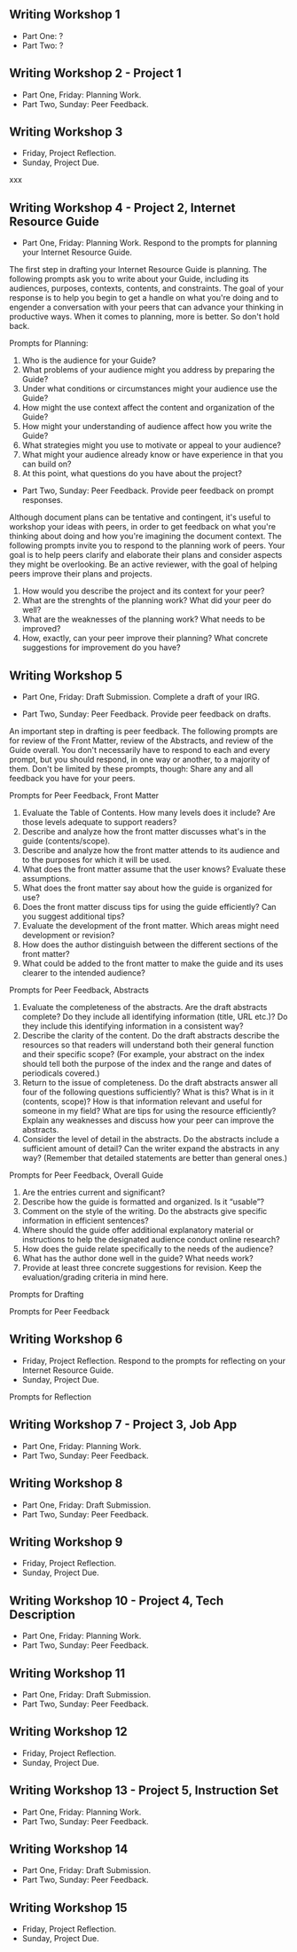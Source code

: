 ## Writing Workshop 1

* Part One: ?
* Part Two: ?

## Writing Workshop 2 - Project 1

* Part One, Friday: Planning Work.
* Part Two, Sunday: Peer Feedback.

## Writing Workshop 3

* Friday, Project Reflection.
* Sunday, Project Due.

xxx

## Writing Workshop 4 - Project 2, Internet Resource Guide
* Part One, Friday: Planning Work. Respond to the prompts for planning your Internet Resource Guide.

The first step in drafting your Internet Resource Guide is planning. The following prompts ask you to write about your Guide, including its audiences, purposes, contexts, contents, and constraints. The goal of your response is to help you begin to get a handle on what you're doing and to engender a conversation with your peers that can advance your thinking in productive ways. When it comes to planning, more is better. So don't hold back.

Prompts for Planning: 

1. Who is the audience for your Guide?
2. What problems of your audience might you address by preparing the Guide?
3. Under what conditions or circumstances might your audience use the Guide?
4. How might the use context affect the content and organization of the Guide?
5. How might your understanding of audience affect how you write the Guide?
6. What strategies might you use to motivate or appeal to your audience?
7. What might your audience already know or have experience in that you can build on?
8. At this point, what questions do you have about the project?

* Part Two, Sunday: Peer Feedback. Provide peer feedback on prompt responses.

Although document plans can be tentative and contingent, it's useful to workshop your ideas with peers, in order to get feedback on what you're thinking about doing and how you're imagining the document context. The following prompts invite you to respond to the planning work of peers. Your goal is to help peers clarify and elaborate their plans and consider aspects they might be overlooking. Be an active reviewer, with the goal of helping peers improve their plans and projects.

1. How would you describe the project and its context for your peer?
2. What are the strenghts of the planning work? What did your peer do well?
3. What are the weaknesses of the planning work? What needs to be improved?
4. How, exactly, can your peer improve their planning? What concrete suggestions for improvement do you have?

## Writing Workshop 5
* Part One, Friday: Draft Submission. Complete a draft of your IRG.

* Part Two, Sunday: Peer Feedback. Provide peer feedback on drafts.

An important step in drafting is peer feedback. The following prompts are for review of the Front Matter, review of the Abstracts, and review of the Guide overall. You don't necessarily have to respond to each and every prompt, but you should respond, in one way or another, to a majority of them. Don't be limited by these prompts, though: Share any and all feedback you have for your peers.

Prompts for Peer Feedback, Front Matter

1.	Evaluate the Table of Contents. How many levels does it include? Are those levels adequate to support readers?
2.	Describe and analyze how the front matter discusses what's in the guide (contents/scope).
3.	Describe and analyze how the front matter attends to its audience and to the purposes for which it will be used. 
4.	What does the front matter assume that the user knows? Evaluate these assumptions. 
5.	What does the front matter say about how the guide is organized for use?
6.	Does the front matter discuss tips for using the guide efficiently? Can you suggest additional tips?
7.	Evaluate the development of the front matter. Which areas might need development or revision?
8.	How does the author distinguish between the different sections of the front matter?
9.	What could be added to the front matter to make the guide and its uses clearer to the intended audience?

Prompts for Peer Feedback, Abstracts

1. Evaluate the completeness of the abstracts. Are the draft abstracts complete? Do they include all identifying information (title, URL etc.)? Do they include this identifying information in a consistent way?
2. Describe the clarity of the content. Do the draft abstracts describe the resources so that readers will understand both their general function and their specific scope? (For example, your abstract on the index should tell both the purpose of the index and the range and dates of periodicals covered.)
3. Return to the issue of completeness. Do the draft abstracts answer all four of the following questions sufficiently? What is this? What is in it (contents, scope)? How is that information relevant and useful for someone in my field? What are tips for using the resource efficiently? Explain any weaknesses and discuss how your peer can improve the abstracts.
4. Consider the level of detail in the abstracts. Do the abstracts include a sufficient amount of detail? Can the writer expand the abstracts in any way? (Remember that detailed statements are better than general ones.)

Prompts for Peer Feedback, Overall Guide

1.	Are the entries current and significant?
2.	Describe how the guide is formatted and organized. Is it “usable”?
3.	Comment on the style of the writing. Do the abstracts give specific information in efficient sentences?
4.	Where should the guide offer additional explanatory material or instructions to help the designated audience conduct online research?
5.	How does the guide relate specifically to the needs of the audience?
6.	What has the author done well in the guide? What needs work?
7.	Provide at least three concrete suggestions for revision. Keep the evaluation/grading criteria in mind here.

Prompts for Drafting

Prompts for Peer Feedback

## Writing Workshop 6

* Friday, Project Reflection. Respond to the prompts for reflecting on your Internet Resource Guide.
* Sunday, Project Due.

Prompts for Reflection

## Writing Workshop 7 - Project 3, Job App
* Part One, Friday: Planning Work.
* Part Two, Sunday: Peer Feedback.

## Writing Workshop 8
* Part One, Friday: Draft Submission. 
* Part Two, Sunday: Peer Feedback.

## Writing Workshop 9
* Friday, Project Reflection.
* Sunday, Project Due.

## Writing Workshop 10 - Project 4, Tech Description
* Part One, Friday: Planning Work.
* Part Two, Sunday: Peer Feedback.

## Writing Workshop 11
* Part One, Friday: Draft Submission. 
* Part Two, Sunday: Peer Feedback.

## Writing Workshop 12

* Friday, Project Reflection.
* Sunday, Project Due.

## Writing Workshop 13 - Project 5, Instruction Set
* Part One, Friday: Planning Work.
* Part Two, Sunday: Peer Feedback.

## Writing Workshop 14
* Part One, Friday: Draft Submission. 
* Part Two, Sunday: Peer Feedback.

## Writing Workshop 15

* Friday, Project Reflection.
* Sunday, Project Due.


